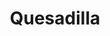 ---
title: Quesadilla
description: '10" Flour Tortilla'
price: '4.95 *'
ingredients:
  - Cheese
  - Choice of Filling
---